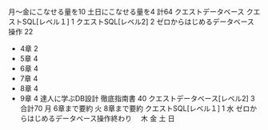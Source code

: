 月〜金にこなせる量を10
土日にこなせる量を4
計64
クエストデータベース
クエストSQL[レベル１] 1
クエストSQL[レベル2] 2
ゼロからはじめるデータベース操作 22
- 4章 2
- 5章 4
- 6章 4
- 7章 4
- 8章 4
- 9章 4
達人に学ぶDB設計 徹底指南書 40
クエストデータベース[レベル2] 3
合計70
月 6章まで要約
火 8章まで要約 クエストSQL[レベル１] 1
水 ゼロからはじめるデータベース操作終わり　
木 
金
土
日
